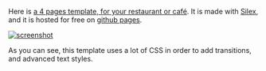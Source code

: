 Here is [a 4 pages template, for your restaurant or café](http://silex-templates.silex.me/food-and-drink/). It is made with [Silex](http://www.silex.me/), and it is hosted for free on [github pages](https://pages.github.com/).

[![screenshot](http://silex-templates.silex.me/food-and-drink/screenshot-678x336.png)](http://silex-templates.silex.me/food-and-drink/)

As you can see, this template uses a lot of CSS in order to add transitions, and advanced text styles.
